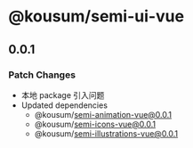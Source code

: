 # @kousum/semi-ui-vue

## 0.0.1

### Patch Changes

-   本地 package 引入问题
-   Updated dependencies
    -   @kousum/semi-animation-vue@0.0.1
    -   @kousum/semi-icons-vue@0.0.1
    -   @kousum/semi-illustrations-vue@0.0.1
